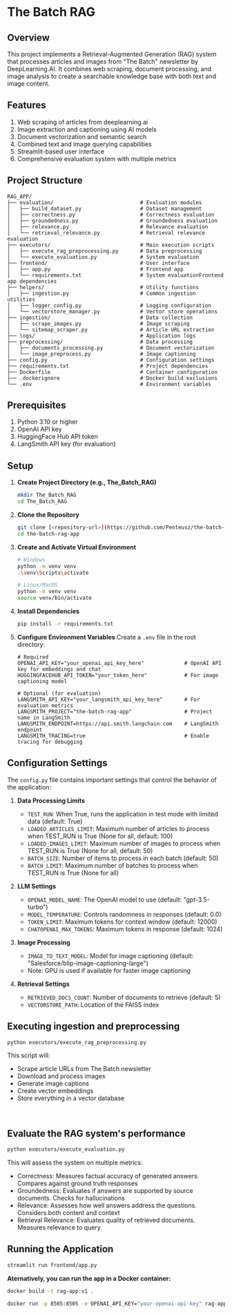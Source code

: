 # The Batch RAG

## Overview

This project implements a Retrieval-Augmented Generation (RAG) system that processes articles and images from "The Batch" newsletter by DeepLearning.AI. It combines web scraping, document processing, and image analysis to create a searchable knowledge base with both text and image content.

## Features

1. Web scraping of articles from deeplearning.ai
2. Image extraction and captioning using AI models
3. Document vectorization and semantic search
4. Combined text and image querying capabilities
5. Streamlit-based user interface
6. Comprehensive evaluation system with multiple metrics

## Project Structure

```plaintext
RAG_APP/
├── evaluation/                            # Evaluation modules
│   ├── build_dataset.py                   # Dataset management
│   ├── correctness.py                     # Correctness evaluation
│   ├── groundedness.py                    # Groundedness evaluation
│   ├── relevance.py                       # Relevance evaluation
│   └── retrieval_relevance.py             # Retrieval relevance evaluation
├── executors/                             # Main execution scripts
│   ├── execute_rag_preprocessing.py       # Data preprocessing
│   └── execute_evaluation.py              # System evaluation
├── frontend/                              # User interface
│   ├── app.py                             # Frontend app
│   └── requirements.txt                   # System evaluationFrontend app dependencies
├── helpers/                               # Utility functions
│   ├── ingestion.py                       # Common ingestion utilities
│   ├── logger_config.py                   # Logging configuration
│   └── vectorstore_manager.py             # Vector store operations
├── ingestion/                             # Data collection
│   ├── scrape_images.py                   # Image scraping
│   └── sitemap_scraper.py                 # Article URL extraction
├── logs/                                  # Application logs
├── preprocessing/                         # Data processing
│   ├── documents_processing.py            # Document vectorization
│   └── image_preprocess.py                # Image captioning
├── config.py                              # Configuration settings
├── requirements.txt                       # Project dependencies
├── Dockerfile                             # Container configuration
├── .dockerignore                          # Docker build exclusions
└── .env                                   # Environment variables
```

## Prerequisites

1. Python 3.10 or higher
2. OpenAI API key
3. HuggingFace Hub API token
4. LangSmith API key (for evaluation)

## Setup

1. **Create Project Directory (e.g., The_Batch_RAG)**
   ```bash
   mkdir The_Batch_RAG
   cd The_Batch_RAG
   ```

2. **Clone the Repository**
   ```bash
   git clone [<repository-url>](https://github.com/Penteusz/the-batch-rag-app.git)
   cd the-batch-rag-app
   ```

3. **Create and Activate Virtual Environment**
   ```bash
   # Windows
   python -m venv venv
   .\venv\Scripts\activate

   # Linux/MacOS
   python -m venv venv
   source venv/bin/activate
   ```

4. **Install Dependencies**
   ```bash
   pip install -r requirements.txt
   ```

5. **Configure Environment Variables**
   Create a `.env` file in the root directory:
   ```plaintext
   # Required
   OPENAI_API_KEY="your_openai_api_key_here"             # OpenAI API key for embeddings and chat
   HUGGINGFACEHUB_API_TOKEN="your_token_here"            # For image captioning model

   # Optional (for evaluation)
   LANGSMITH_API_KEY="your_langsmith_api_key_here"       # For evaluation metrics
   LANGSMITH_PROJECT="the-batch-rag-app"                 # Project name in LangSmith
   LANGSMITH_ENDPOINT=https://api.smith.langchain.com    # LangSmith endpoint
   LANGSMITH_TRACING=true                                # Enable tracing for debugging
   ```

## Configuration Settings

The `config.py` file contains important settings that control the behavior of the application:

1. **Data Processing Limits**
   - `TEST_RUN`: When True, runs the application in test mode with limited data (default: True)
   - `LOADED_ARTICLES_LIMIT`: Maximum number of articles to process when TEST_RUN is True (None for all, default: 100)
   - `LOADED_IMAGES_LIMIT`: Maximum number of images to process when TEST_RUN is True (None for all, default: 50)
   - `BATCH_SIZE`: Number of items to process in each batch (default: 50)
   - `BATCH_LIMIT`: Maximum number of batches to process when TEST_RUN is True (None for all)

2. **LLM Settings**
   - `OPENAI_MODEL_NAME`: The OpenAI model to use (default: "gpt-3.5-turbo")
   - `MODEL_TEMPERATURE`: Controls randomness in responses (default: 0.0)
   - `TOKEN_LIMIT`: Maximum tokens for context window (default: 12000)
   - `CHATOPENAI_MAX_TOKENS`: Maximum tokens in response (default: 1024)

3. **Image Processing**
   - `IMAGE_TO_TEXT_MODEL`: Model for image captioning (default: "Salesforce/blip-image-captioning-large")
   - Note: GPU is used if available for faster image captioning

4. **Retrieval Settings**
   - `RETRIEVED_DOCS_COUNT`: Number of documents to retrieve (default: 5)
   - `VECTORSTORE_PATH`: Location of the FAISS index


## Executing ingestion and preprocessing

```bash
python executors/execute_rag_preprocessing.py
```

This script will:
- Scrape article URLs from The Batch newsletter
- Download and process images
- Generate image captions
- Create vector embeddings
- Store everything in a vector database
<br>

## Evaluate the RAG system's performance   
   ```bash
   python executors/execute_evaluation.py
   ```
This will assess the system on multiple metrics:
   - Correctness: Measures factual accuracy of generated answers. Compares against ground truth responses
   - Groundedness: Evaluates if answers are supported by source documents. Checks for hallucinations
   - Relevance: Assesses how well answers address the questions. Considers both content and context
   - Retrieval Relevance: Evaluates quality of retrieved documents. Measures relevance to query

## Running the Application

   ```bash
   streamlit run frontend/app.py
   ```

**Aternatively, you can run the app in a Docker container:**
```bash
docker build -t rag-app:v1 .

docker run -p 8505:8505 -e OPENAI_API_KEY="your-openai-api-key" rag-app:v1
```